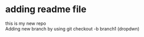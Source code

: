 # adding readme file 
this is my new repo
<br>
Adding new branch by using git checkout -b branch1 (dropdwn)